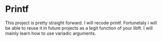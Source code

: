# Printf
This project is pretty straight forward. I will recode printf. Fortunetaly i will be able to reuse it in future projects as a legit function of your libft. I will mainly learn how to use variadic arguments.
